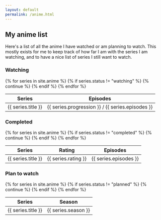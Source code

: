 ```yaml
---
layout: default
permalink: /anime.html
---
```


## My anime list
Here's a list of all the anime I have watched or am planning to watch. This
mostly exists for me to keep track of how far I am with the series I am
watching, and to have a nice list of series I still want to watch.

### Watching
<table>
	<thead>
		<tr>
			<th>Series</th>
			<th>Episodes</th>
		</tr>
	</thead>
	<tbody>
		{% for series in site.anime %}
			{% if series.status != "watching" %}
				{% continue %}
			{% endif %}
			<tr>
				<td>{{ series.title }}</td>
				<td>
					{{ series.progression }} / {{ series.episodes }}
				</td>
			</tr>
		{% endfor %}
	</tbody>
</table>

### Completed
<table>
	<thead>
		<tr>
			<th>Series</th>
			<th>Rating</th>
			<th>Episodes</th>
		</tr>
	</thead>
	<tbody>
		{% for series in site.anime %}
			{% if series.status != "completed" %}
				{% continue %}
			{% endif %}
			<tr>
				<td>{{ series.title }}</td>
				<td>{{ series.rating }}</td>
				<td>{{ series.episodes }}</td>
			</tr>
		{% endfor %}
	</tbody>
</table>

### Plan to watch
<table>
	<thead>
		<tr>
			<th>Series</th>
			<th>Season</th>
		</tr>
	</thead>
	<tbody>
		{% for series in site.anime %}
			{% if series.status != "planned" %}
				{% continue %}
			{% endif %}
			<tr>
				<td>{{ series.title }}</td>
				<td>{{ series.season }}</td>
			</tr>
		{% endfor %}
	</tbody>
</table>

